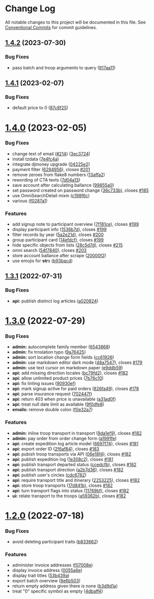 # Change Log

All notable changes to this project will be documented in this file.
See [Conventional Commits](https://conventionalcommits.org) for commit guidelines.

## [1.4.2](https://github.com/just-paja/fantasion/compare/v1.4.1...v1.4.2) (2023-07-30)

### Bug Fixes

- pass batch and troop arguments to query ([917aa11](https://github.com/just-paja/fantasion/commit/917aa11bcbc52550765e68f501beb93d5ac639bd))

## [1.4.1](https://github.com/just-paja/fantasion/compare/v1.4.0...v1.4.1) (2023-02-07)

### Bug Fixes

- default price to 0 ([87c8f25](https://github.com/just-paja/fantasion/commit/87c8f257db0379b814ee31928880bb1788cfbc84))

# [1.4.0](https://github.com/just-paja/fantasion/compare/v1.3.2...v1.4.0) (2023-02-05)

### Bug Fixes

- change text of email ([#214](https://github.com/just-paja/fantasion/issues/214)) ([3ec3724](https://github.com/just-paja/fantasion/commit/3ec3724fc180d3b0889a8279dcbd08ae4c5254cb))
- install tzdata ([7e4fc4a](https://github.com/just-paja/fantasion/commit/7e4fc4abf78d0c7a145ca6508884f3b7c8490cc9))
- integrate djmoney upgrade ([04225e2](https://github.com/just-paja/fantasion/commit/04225e24920d981b17f75bf86ca1040c27d4970e))
- payment filter ([6294956](https://github.com/just-paja/fantasion/commit/6294956db9fd0f5357fd2ca4274d12e95cd1e0de)), closes [#201](https://github.com/just-paja/fantasion/issues/201)
- remove zeroes from flake8 numbers ([13affa2](https://github.com/just-paja/fantasion/commit/13affa22956e71ee1c0b8c95ed83059737a6b211))
- rewording of CTA texts ([7d04a13](https://github.com/just-paja/fantasion/commit/7d04a13844fcc645d26e80e5153c5164ab1fbf65))
- save account after calculating ballance ([99855a0](https://github.com/just-paja/fantasion/commit/99855a01c3adb5129297fa4dd63b7be46c603ab3))
- set password created on password change ([36c733b](https://github.com/just-paja/fantasion/commit/36c733bd9da02c0ab8f3bc4e45787d16d04fcce8)), closes [#185](https://github.com/just-paja/fantasion/issues/185)
- use OmniSearchDetail mixin ([c198f6c](https://github.com/just-paja/fantasion/commit/c198f6c167cad0dd53783033dd68fef24cf796c1))
- various ([f0287a1](https://github.com/just-paja/fantasion/commit/f0287a1f1bc5b32ff964ff15b766bdabdc1eaf20))

### Features

- add signup note to participant overview ([7f181ce](https://github.com/just-paja/fantasion/commit/7f181ce45515cdccc147c6a57babbb2f4cc4ccf7)), closes [#199](https://github.com/just-paja/fantasion/issues/199)
- display participant info ([1536b7d](https://github.com/just-paja/fantasion/commit/1536b7d4b68261ba575eb2452200eb4d56537df8)), closes [#199](https://github.com/just-paja/fantasion/issues/199)
- filter records by year ([5a2e21d](https://github.com/just-paja/fantasion/commit/5a2e21d6dfcc438afb617a71729cf0c1e60abc2c)), closes [#200](https://github.com/just-paja/fantasion/issues/200)
- group participant card ([14efdcf](https://github.com/just-paja/fantasion/commit/14efdcfdfde7d312193dc93bee910937c0891ec5)), closes [#199](https://github.com/just-paja/fantasion/issues/199)
- hide specific objects from lists ([28c5d7d](https://github.com/just-paja/fantasion/commit/28c5d7dc34160045cd89a69d5a26c4ceaf4f05fe)), closes [#215](https://github.com/just-paja/fantasion/issues/215)
- omni search ([54f7840](https://github.com/just-paja/fantasion/commit/54f7840d916f33b40c1d8e7b759c287d63c46d58)), closes [#203](https://github.com/just-paja/fantasion/issues/203)
- store account ballance after scrape ([20000f2](https://github.com/just-paja/fantasion/commit/20000f20d1048ec0719e12b1d80e06a2a7f7bfb5))
- use emojis for **str**s ([b93bacd](https://github.com/just-paja/fantasion/commit/b93bacd949869ea124aece4ce2aa9cc47c0bd251))

## [1.3.1](https://github.com/just-paja/fantasion/compare/v1.3.0...v1.3.1) (2022-07-31)

### Bug Fixes

- **api:** publish distinct log articles ([a020824](https://github.com/just-paja/fantasion/commit/a020824ba2a066d6caa8110f6a31db5eb745cdf5))

# [1.3.0](https://github.com/just-paja/fantasion/compare/v1.2.0...v1.3.0) (2022-07-29)

### Bug Fixes

- **admin:** autocomplete family member ([6543868](https://github.com/just-paja/fantasion/commit/654386871df0762dacc3ac900a0174c169537a73))
- **admin:** fix trnslation typo ([9a76425](https://github.com/just-paja/fantasion/commit/9a76425fe58c459339696a11ff627a84c72a998b))
- **admin:** sort location change form fields ([cc61926](https://github.com/just-paja/fantasion/commit/cc619265a3f0c5164a88d05216604b2131463664))
- **admin:** use markdown editor dark mode ([48a7547](https://github.com/just-paja/fantasion/commit/48a7547edbc84801769f209abd65e0358b760ad0)), closes [#179](https://github.com/just-paja/fantasion/issues/179)
- **admin:** use text cursor on markdown paper ([e9ddb59](https://github.com/just-paja/fantasion/commit/e9ddb59b41dc17c3e9bff080fdea3bca9dbac457))
- **api:** add missing direction locales ([bc79fd2](https://github.com/just-paja/fantasion/commit/bc79fd2348eb146f6e1bda64d863c0be594171f6)), closes [#182](https://github.com/just-paja/fantasion/issues/182)
- **api:** allow unlimited product prices ([7b76c10](https://github.com/just-paja/fantasion/commit/7b76c10c3c5f773947ebd83e3712a9302bb41912))
- **api:** fix linting issues ([90930ef](https://github.com/just-paja/fantasion/commit/90930ef6477185d7a97fd07d648c9db7f05868d9))
- **api:** mark signup active for paid orders ([826fa49](https://github.com/just-paja/fantasion/commit/826fa49a6675f9ee7f82b051fc8083dc5fa8d5bb)), closes [#178](https://github.com/just-paja/fantasion/issues/178)
- **api:** parse insurance request ([702447f](https://github.com/just-paja/fantasion/commit/702447f132bd8afff2050d92d55cee691073a439))
- **api:** return 403 when price is unavailable ([a31ad0f](https://github.com/just-paja/fantasion/commit/a31ad0f0ec1d4c6f5b7828cc2df0450883105827))
- **api:** treat null date limit as available ([9f0dfe8](https://github.com/just-paja/fantasion/commit/9f0dfe8623869a0933c8861fcd7c288944b97a8a))
- **emails:** remove double colon ([f0e32a7](https://github.com/just-paja/fantasion/commit/f0e32a78d53038797892b56afce68a716a93d3be))

### Features

- **admin:** inline troop transport in transport ([9da1ef9](https://github.com/just-paja/fantasion/commit/9da1ef91f31250a8c6ddfaccb3ee11e645ca9ee7)), closes [#182](https://github.com/just-paja/fantasion/issues/182)
- **admin:** pay order from order change form ([a1991fe](https://github.com/just-paja/fantasion/commit/a1991fe23f93f113134cdb35d75b1bb2b41827a4))
- **api:** create expedition log article model ([6697f74](https://github.com/just-paja/fantasion/commit/6697f742c8b897bacb672d1b0eef5fbdc23faba2)), closes [#181](https://github.com/just-paja/fantasion/issues/181)
- **api:** export order ID ([2f6af84](https://github.com/just-paja/fantasion/commit/2f6af840d2363eba211025fda3f12899ce5a3ca4)), closes [#183](https://github.com/just-paja/fantasion/issues/183)
- **api:** pubish troop transports via API ([06e18f4](https://github.com/just-paja/fantasion/commit/06e18f4c9716948b31e7f149bf6172d2417a9185)), closes [#182](https://github.com/just-paja/fantasion/issues/182)
- **api:** publish expedition log ([1e308c2](https://github.com/just-paja/fantasion/commit/1e308c206092bebaaedb885cfb0124fa0eada267)), closes [#181](https://github.com/just-paja/fantasion/issues/181)
- **api:** publish transport departed status ([ccedcfb](https://github.com/just-paja/fantasion/commit/ccedcfbc3d9083880cd47f4008bec4bdff7c4fe0)), closes [#182](https://github.com/just-paja/fantasion/issues/182)
- **api:** publish transport direction ([a2b7d36](https://github.com/just-paja/fantasion/commit/a2b7d36a596f0259851d69cabff50eb0d39ffcd2)), closes [#182](https://github.com/just-paja/fantasion/issues/182)
- **api:** publish user's circles ([cdc6782](https://github.com/just-paja/fantasion/commit/cdc6782d98e3dc85a6c439db42408ba0a2c8d7d3))
- **api:** require transport title and itinerary ([2253225](https://github.com/just-paja/fantasion/commit/225322592af2d4301f313b0ba02da6d7afc490f3)), closes [#182](https://github.com/just-paja/fantasion/issues/182)
- **api:** store troop transports ([17d841b](https://github.com/just-paja/fantasion/commit/17d841b0da3fe4b6d55335d0ecae804aa0b69370)), closes [#182](https://github.com/just-paja/fantasion/issues/182)
- **api:** turn transport flags into status ([11769bf](https://github.com/just-paja/fantasion/commit/11769bff98a3bb19982a342fba28b37285a2b9bb)), closes [#182](https://github.com/just-paja/fantasion/issues/182)
- **ui:** relate transport to the troops ([a59362b](https://github.com/just-paja/fantasion/commit/a59362bf347b2b412a5eecb651986ba960ba5f4e)), closes [#182](https://github.com/just-paja/fantasion/issues/182)

# [1.2.0](https://github.com/just-paja/fantasion/compare/v1.1.1...v1.2.0) (2022-07-18)

### Bug Fixes

- avoid deleting participant traits ([b833662](https://github.com/just-paja/fantasion/commit/b833662e480d87923d4a564bf55569da461c0f91))

### Features

- administer invoice addresses ([f07008e](https://github.com/just-paja/fantasion/commit/f07008eec65c275812ca2127d58f007232a4b62c))
- display invoice address ([0055a6e](https://github.com/just-paja/fantasion/commit/0055a6e752d189a478c693fd72b257d65ef3976c))
- display trait titles ([53b439a](https://github.com/just-paja/fantasion/commit/53b439abb44775439e61e2063bae48a582215911))
- export batch overview ([8e6b503](https://github.com/just-paja/fantasion/commit/8e6b503611562d2227220ae2fb767dec16f15c3d))
- return empty address given there is none ([b3d9d1a](https://github.com/just-paja/fantasion/commit/b3d9d1af7098767a7434ff893b05f7214a7f2faa))
- treat "0" specific symbol as empty ([4dbaff4](https://github.com/just-paja/fantasion/commit/4dbaff4d1b6e7443489075870409ddd6b5fef99d))
